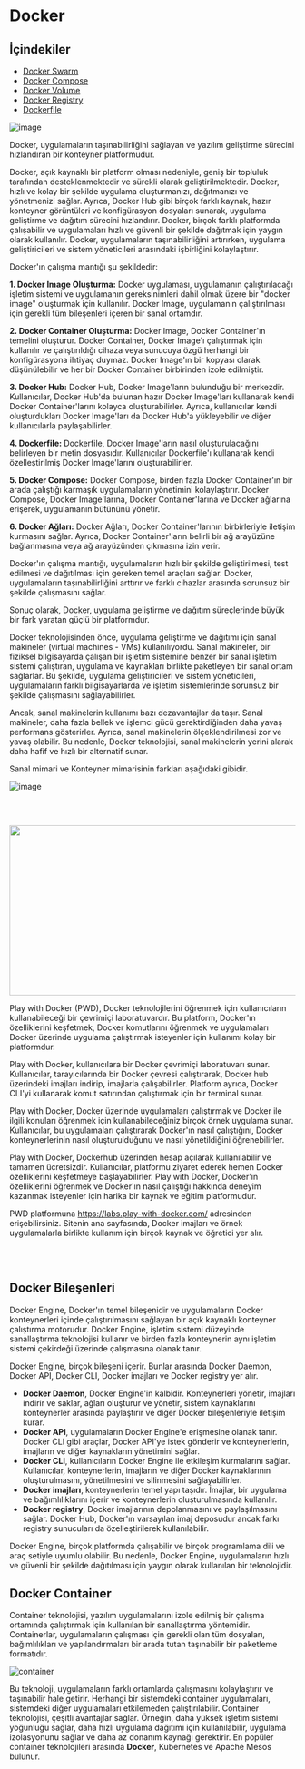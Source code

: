 
# Docker 
## İçindekiler
- [Docker Swarm](https://github.com/TRA-Tech/docker/blob/main/docker-swarm.md)
- [Docker Compose](https://github.com/TRA-Tech/docker/blob/main/docker-compose.md) 
- [Docker Volume](https://github.com/TRA-Tech/docker/blob/main/docker-volume.md)
- [Docker Registry](https://github.com/TRA-Tech/docker/blob/main/docker-registry.md)
- [Dockerfile](https://github.com/TRA-Tech/docker/blob/main/Dockerfile.md)


![image](https://user-images.githubusercontent.com/100773960/228240739-661990d7-be4e-4e52-a273-8f9c44f2519e.png)

Docker, uygulamaların taşınabilirliğini sağlayan ve yazılım geliştirme sürecini hızlandıran bir konteyner platformudur. 

Docker, açık kaynaklı bir platform olması nedeniyle, geniş bir topluluk tarafından desteklenmektedir ve sürekli olarak geliştirilmektedir. Docker, hızlı ve kolay bir şekilde uygulama oluşturmanızı, dağıtmanızı ve yönetmenizi sağlar.
Ayrıca, Docker Hub gibi birçok farklı kaynak, hazır konteyner görüntüleri ve konfigürasyon dosyaları sunarak, uygulama geliştirme ve dağıtım sürecini hızlandırır.
Docker, birçok farklı platformda çalışabilir ve uygulamaları hızlı ve güvenli bir şekilde dağıtmak için yaygın olarak kullanılır. Docker, uygulamaların taşınabilirliğini artırırken, uygulama geliştiricileri ve sistem yöneticileri arasındaki işbirliğini kolaylaştırır.

 Docker'ın çalışma mantığı şu şekildedir:

**1. Docker Image Oluşturma:** Docker uygulaması, uygulamanın çalıştırılacağı işletim sistemi ve uygulamanın gereksinimleri dahil olmak üzere bir "docker image" oluşturmak için kullanılır. Docker Image, uygulamanın çalıştırılması için gerekli tüm bileşenleri içeren bir sanal ortamdır.

**2. Docker Container Oluşturma:** Docker Image, Docker Container'ın temelini oluşturur. Docker Container, Docker Image'ı çalıştırmak için kullanılır ve çalıştırıldığı cihaza veya sunucuya özgü herhangi bir konfigürasyona ihtiyaç duymaz. Docker Image'ın bir kopyası olarak düşünülebilir ve her bir Docker Container birbirinden izole edilmiştir.

**3. Docker Hub:** Docker Hub, Docker Image'ların bulunduğu bir merkezdir. Kullanıcılar, Docker Hub'da bulunan hazır Docker Image'ları kullanarak kendi Docker Container'larını kolayca oluşturabilirler. Ayrıca, kullanıcılar kendi oluşturdukları Docker Image'ları da Docker Hub'a yükleyebilir ve diğer kullanıcılarla paylaşabilirler.

**4. Dockerfile:** Dockerfile, Docker Image'ların nasıl oluşturulacağını belirleyen bir metin dosyasıdır. Kullanıcılar Dockerfile'ı kullanarak kendi özelleştirilmiş Docker Image'larını oluşturabilirler.

**5. Docker Compose:** Docker Compose, birden fazla Docker Container'ın bir arada çalıştığı karmaşık uygulamaların yönetimini kolaylaştırır. Docker Compose, Docker Image'larına, Docker Container'larına ve Docker ağlarına erişerek, uygulamanın bütününü yönetir.

**6. Docker Ağları:** Docker Ağları, Docker Container'larının birbirleriyle iletişim kurmasını sağlar. Ayrıca, Docker Container'ların belirli bir ağ arayüzüne bağlanmasına veya ağ arayüzünden çıkmasına izin verir.

Docker'ın çalışma mantığı, uygulamaların hızlı bir şekilde geliştirilmesi, test edilmesi ve dağıtılması için gereken temel araçları sağlar. Docker, uygulamaların taşınabilirliğini arttırır ve farklı cihazlar arasında sorunsuz bir şekilde çalışmasını sağlar.

Sonuç olarak, Docker, uygulama geliştirme ve dağıtım süreçlerinde büyük bir fark yaratan güçlü bir platformdur.

Docker teknolojisinden önce, uygulama geliştirme ve dağıtımı için sanal makineler (virtual machines - VMs) kullanılıyordu. Sanal makineler, bir fiziksel bilgisayarda çalışan bir işletim sistemine benzer bir sanal işletim sistemi çalıştıran, uygulama ve kaynakları birlikte paketleyen bir sanal ortam sağlarlar. Bu şekilde, uygulama geliştiricileri ve sistem yöneticileri, uygulamaların farklı bilgisayarlarda ve işletim sistemlerinde sorunsuz bir şekilde çalışmasını sağlayabilirler.

Ancak, sanal makinelerin kullanımı bazı dezavantajlar da taşır. Sanal makineler, daha fazla bellek ve işlemci gücü gerektirdiğinden daha yavaş performans gösterirler. Ayrıca, sanal makinelerin ölçeklendirilmesi zor ve yavaş olabilir. Bu nedenle, Docker teknolojisi, sanal makinelerin yerini alarak daha hafif ve hızlı bir alternatif sunar. 

Sanal mimari ve Konteyner mimarisinin farkları aşağıdaki gibidir.

![image](https://user-images.githubusercontent.com/100773960/228242016-c8b49f09-4a89-45ac-b1f1-b7595010c06a.png)


<br>

##


<img src="https://user-images.githubusercontent.com/100773960/231446433-cee44a61-4804-47e8-991d-a0d8cae53eff.png" width="650" height="300">

Play with Docker (PWD), Docker teknolojilerini öğrenmek için kullanıcıların kullanabileceği bir çevrimiçi laboratuvardır. Bu platform, Docker'ın özelliklerini keşfetmek, Docker komutlarını öğrenmek ve uygulamaları Docker üzerinde uygulama çalıştırmak isteyenler için kullanımı kolay bir platformdur.

Play with Docker, kullanıcılara bir Docker çevrimiçi laboratuvarı sunar. Kullanıcılar, tarayıcılarında bir Docker çevresi çalıştırarak, Docker hub üzerindeki imajları indirip, imajlarla çalışabilirler. Platform ayrıca, Docker CLI'yi kullanarak komut satırından çalıştırmak için bir terminal sunar.

Play with Docker, Docker üzerinde uygulamaları çalıştırmak ve Docker ile ilgili konuları öğrenmek için kullanabileceğiniz birçok örnek uygulama sunar. Kullanıcılar, bu uygulamaları çalıştırarak Docker'ın nasıl çalıştığını, Docker konteynerlerinin nasıl oluşturulduğunu ve nasıl yönetildiğini öğrenebilirler.

Play with Docker, Dockerhub üzerinden hesap açılarak kullanılabilir ve tamamen ücretsizdir. Kullanıcılar, platformu ziyaret ederek hemen Docker özelliklerini keşfetmeye başlayabilirler. Play with Docker, Docker'ın özelliklerini öğrenmek ve Docker'ın nasıl çalıştığı hakkında deneyim kazanmak isteyenler için harika bir kaynak ve eğitim platformudur.

PWD platformuna https://labs.play-with-docker.com/ adresinden erişebilirsiniz. Sitenin ana sayfasında, Docker imajları ve örnek uygulamalarla birlikte kullanım için birçok kaynak ve öğretici yer alır.
## 
<br>

## Docker Bileşenleri


Docker Engine, Docker'ın temel bileşenidir ve uygulamaların Docker konteynerleri içinde çalıştırılmasını sağlayan bir açık kaynaklı konteyner çalıştırma motorudur. Docker Engine, işletim sistemi düzeyinde sanallaştırma teknolojisi kullanır ve birden fazla konteynerin aynı işletim sistemi çekirdeği üzerinde çalışmasına olanak tanır.

Docker Engine, birçok bileşeni içerir. Bunlar arasında Docker Daemon, Docker API, Docker CLI, Docker imajları ve Docker registry yer alır.

- **Docker Daemon**, Docker Engine'in kalbidir. Konteynerleri yönetir, imajları indirir ve saklar, ağları oluşturur ve yönetir, sistem kaynaklarını konteynerler arasında paylaştırır ve diğer Docker bileşenleriyle iletişim kurar.
- **Docker API**, uygulamaların Docker Engine'e erişmesine olanak tanır. Docker CLI gibi araçlar, Docker API'ye istek gönderir ve konteynerlerin, imajların ve diğer kaynakların yönetimini sağlar.
- **Docker CLI**, kullanıcıların Docker Engine ile etkileşim kurmalarını sağlar. Kullanıcılar, konteynerlerin, imajların ve diğer Docker kaynaklarının oluşturulmasını, yönetilmesini ve silinmesini sağlayabilirler.
- **Docker imajları**, konteynerlerin temel yapı taşıdır. İmajlar, bir uygulama ve bağımlılıklarını içerir ve konteynerlerin oluşturulmasında kullanılır.
- **Docker registry**, Docker imajlarının depolanmasını ve paylaşılmasını sağlar. Docker Hub, Docker'ın varsayılan imaj deposudur ancak farkı registry sunucuları da özelleştirilerek kullanılabilir.

Docker Engine, birçok platformda çalışabilir ve birçok programlama dili ve araç setiyle uyumlu olabilir. Bu nedenle, Docker Engine, uygulamaların hızlı ve güvenli bir şekilde dağıtılması için yaygın olarak kullanılan bir teknolojidir.

## Docker Container


Container teknolojisi, yazılım uygulamalarını izole edilmiş bir çalışma ortamında çalıştırmak için kullanılan bir sanallaştırma yöntemidir. Containerlar, uygulamaların çalışması için gerekli olan tüm dosyaları, bağımlılıkları ve yapılandırmaları bir arada tutan taşınabilir bir paketleme formatıdır.

![container](https://user-images.githubusercontent.com/100773960/228242830-2d2c4a56-29cf-473d-a1dc-c67199955789.jpeg)

Bu teknoloji, uygulamaların farklı ortamlarda çalışmasını kolaylaştırır ve taşınabilir hale getirir. Herhangi bir sistemdeki container uygulamaları, sistemdeki diğer uygulamaları etkilemeden çalıştırılabilir.
Container teknolojisi, çeşitli avantajlar sağlar. Örneğin, daha yüksek işletim sistemi yoğunluğu sağlar, daha hızlı uygulama dağıtımı için kullanılabilir, uygulama izolasyonunu sağlar ve daha az donanım kaynağı gerektirir. En popüler container teknolojileri arasında **Docker**, Kubernetes ve Apache Mesos bulunur.


